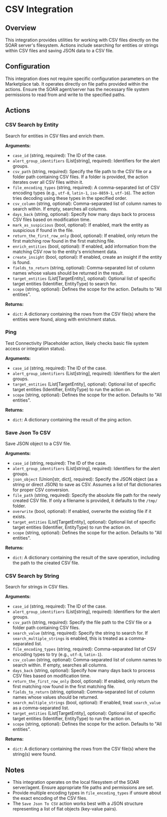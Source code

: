 # CSV Integration

## Overview

This integration provides utilities for working with CSV files directly on the SOAR server's filesystem. Actions include searching for entities or strings within CSV files and saving JSON data to a CSV file.

## Configuration

This integration does not require specific configuration parameters on the Marketplace tab. It operates directly on file paths provided within the actions. Ensure the SOAR agent/server has the necessary file system permissions to read from and write to the specified paths.

## Actions

### CSV Search by Entity

Search for entities in CSV files and enrich them.

**Arguments:**

*   `case_id` (string, required): The ID of the case.
*   `alert_group_identifiers` (List[string], required): Identifiers for the alert groups.
*   `csv_path` (string, required): Specify the file path to the CSV file or a folder path containing CSV files. If a folder is provided, the action iterates over all CSV files within it.
*   `file_encoding_types` (string, required): A comma-separated list of CSV encoding types (e.g., `utf-8`, `latin-1`, `iso-8859-1`, `utf-16`). The action tries decoding using these types in the specified order.
*   `csv_column` (string, optional): Comma-separated list of column names to search within. If empty, searches all columns.
*   `days_back` (string, optional): Specify how many days back to process CSV files based on modification time.
*   `mark_as_suspicious` (bool, optional): If enabled, mark the entity as suspicious if found in the file.
*   `return_the_first_row_only` (bool, optional): If enabled, only return the first matching row found in the first matching file.
*   `enrich_entities` (bool, optional): If enabled, add information from the matching CSV row to the entity's enrichment data.
*   `create_insight` (bool, optional): If enabled, create an insight if the entity is found.
*   `fields_to_return` (string, optional): Comma-separated list of column names whose values should be returned in the result.
*   `target_entities` (List[TargetEntity], optional): Optional list of specific target entities (Identifier, EntityType) to search for.
*   `scope` (string, optional): Defines the scope for the action. Defaults to "All entities".

**Returns:**

*   `dict`: A dictionary containing the rows from the CSV file(s) where the entities were found, along with enrichment status.

### Ping

Test Connectivity (Placeholder action, likely checks basic file system access or integration status).

**Arguments:**

*   `case_id` (string, required): The ID of the case.
*   `alert_group_identifiers` (List[string], required): Identifiers for the alert groups.
*   `target_entities` (List[TargetEntity], optional): Optional list of specific target entities (Identifier, EntityType) to run the action on.
*   `scope` (string, optional): Defines the scope for the action. Defaults to "All entities".

**Returns:**

*   `dict`: A dictionary containing the result of the ping action.

### Save Json To CSV

Save JSON object to a CSV file.

**Arguments:**

*   `case_id` (string, required): The ID of the case.
*   `alert_group_identifiers` (List[string], required): Identifiers for the alert groups.
*   `json_object` (Union[str, dict], required): Specify the JSON object (as a string or direct JSON) to save as CSV. Assumes a list of flat dictionaries for proper CSV conversion.
*   `file_path` (string, required): Specify the absolute file path for the newly created CSV file. If only a filename is provided, it defaults to the `/tmp/` folder.
*   `overwrite` (bool, optional): If enabled, overwrite the existing file if it exists.
*   `target_entities` (List[TargetEntity], optional): Optional list of specific target entities (Identifier, EntityType) to run the action on.
*   `scope` (string, optional): Defines the scope for the action. Defaults to "All entities".

**Returns:**

*   `dict`: A dictionary containing the result of the save operation, including the path to the created CSV file.

### CSV Search by String

Search for strings in CSV files.

**Arguments:**

*   `case_id` (string, required): The ID of the case.
*   `alert_group_identifiers` (List[string], required): Identifiers for the alert groups.
*   `csv_path` (string, required): Specify the file path to the CSV file or a folder path containing CSV files.
*   `search_value` (string, required): Specify the string to search for. If `search_multiple_strings` is enabled, this is treated as a comma-separated list.
*   `file_encoding_types` (string, required): Comma-separated list of CSV encoding types to try (e.g., `utf-8`, `latin-1`).
*   `csv_column` (string, optional): Comma-separated list of column names to search within. If empty, searches all columns.
*   `days_back` (string, optional): Specify how many days back to process CSV files based on modification time.
*   `return_the_first_row_only` (bool, optional): If enabled, only return the first matching row found in the first matching file.
*   `fields_to_return` (string, optional): Comma-separated list of column names whose values should be returned.
*   `search_multiple_strings` (bool, optional): If enabled, treat `search_value` as a comma-separated list.
*   `target_entities` (List[TargetEntity], optional): Optional list of specific target entities (Identifier, EntityType) to run the action on.
*   `scope` (string, optional): Defines the scope for the action. Defaults to "All entities".

**Returns:**

*   `dict`: A dictionary containing the rows from the CSV file(s) where the string(s) were found.

## Notes

*   This integration operates on the local filesystem of the SOAR server/agent. Ensure appropriate file paths and permissions are set.
*   Provide multiple encoding types in `file_encoding_types` if unsure about the exact encoding of the CSV files.
*   The `Save Json To CSV` action works best with a JSON structure representing a list of flat objects (key-value pairs).
